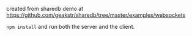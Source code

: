 created from sharedb demo at https://github.com/geakstr/sharedb/tree/master/examples/websockets

`npm install` and run both the server and the client.